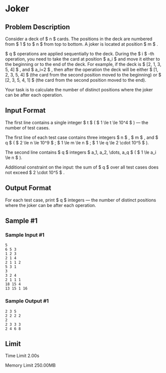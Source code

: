 # Joker

## Problem Description

Consider a deck of $ n $ cards. The positions in the deck are numbered from $ 1 $ to $ n $ from top to bottom. A joker is located at position $ m $ .

 $ q $ operations are applied sequentially to the deck. During the $ i $ -th operation, you need to take the card at position $ a_i $ and move it either to the beginning or to the end of the deck. For example, if the deck is $ [2, 1, 3, 5, 4] $ , and $ a_i=2 $ , then after the operation the deck will be either $ [1, 2, 3, 5, 4] $ (the card from the second position moved to the beginning) or $ [2, 3, 5, 4, 1] $ (the card from the second position moved to the end).

Your task is to calculate the number of distinct positions where the joker can be after each operation.

## Input Format

The first line contains a single integer $ t $ ( $ 1 \le t \le 10^4 $ ) — the number of test cases.

The first line of each test case contains three integers $ n $ , $ m $ , and $ q $ ( $ 2 \le n \le 10^9 $ ; $ 1 \le m \le n $ ; $ 1 \le q \le 2 \cdot 10^5 $ ).

The second line contains $ q $ integers $ a_1, a_2, \dots, a_q $ ( $ 1 \le a_i \le n $ ).

Additional constraint on the input: the sum of $ q $ over all test cases does not exceed $ 2 \cdot 10^5 $ .

## Output Format

For each test case, print $ q $ integers — the number of distinct positions where the joker can be after each operation.

## Sample #1

### Sample Input #1

```
5
6 5 3
1 2 3
2 1 4
2 1 1 2
5 3 1
3
3 2 4
2 1 1 1
18 15 4
13 15 1 16
```

### Sample Output #1

```
2 3 5 
2 2 2 2 
2 
2 3 3 3 
2 4 6 8
```

## Limit



Time Limit
2.00s

Memory Limit
250.00MB